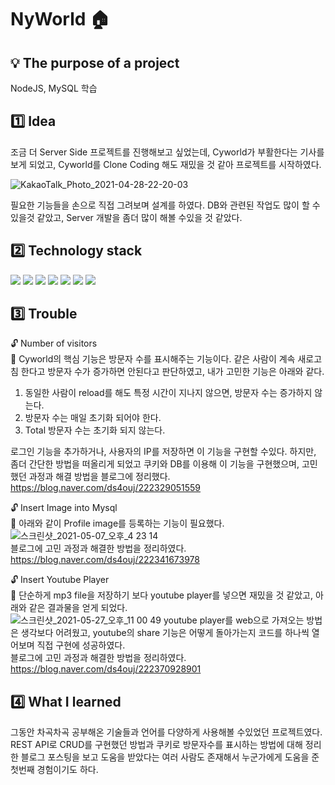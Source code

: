 # NyWorld :house:
## :bulb: The purpose of a project
  NodeJS, MySQL 학습
  
## :one: Idea
  조금 더 Server Side 프로젝트를 진행해보고 싶었는데, Cyworld가 부활한다는 기사를 보게 되었고, Cyworld를 Clone Coding 해도 재밌을 것 같아 프로젝트를 시작하였다.  
    
  ![KakaoTalk_Photo_2021-04-28-22-20-03](https://user-images.githubusercontent.com/76645095/161983935-da8588bd-8d7c-4a79-8dac-5af7ec1f070d.jpeg)  
    
  필요한 기능들을 손으로 직접 그려보며 설계를 하였다. DB와 관련된 작업도 많이 할 수있을것 같았고, Server 개발을 좀더 많이 해볼 수있을 것 같았다.

##  :two: Technology stack
  <img src="https://img.shields.io/badge/HTML5-E34F26?style=flat&logo=HTML5&logoColor=white"/> <img src="https://img.shields.io/badge/CSS-1572B6?style=flat&logo=CSS3&logoColor=white"/> <img src="https://img.shields.io/badge/JavaScript-F7DF1E?style=flat&logo=JavaScript&logoColor=white"/> <img src="https://img.shields.io/badge/express-000000?style=flat&logo=express&logoColor=white"/> <img src="https://img.shields.io/badge/Node.js-339933?style=flat&logo=Node.js&logoColor=white"/> <img src="https://img.shields.io/badge/Pug-A86454?style=flat&logo=Pug&logoColor=white"/> <img src="https://img.shields.io/badge/MySQL-4479A1?style=flat&logo=MySQL&logoColor=white"/> 
##  :three: Trouble
  :unlock: Number of visitors   
  :key: Cyworld의 핵심 기능은 방문자 수를 표시해주는 기능이다. 같은 사람이 계속 새로고침 한다고 방문자 수가 증가하면 안된다고 판단하였고, 내가 고민한 기능은 아래와 같다.  
  1) 동일한 사람이 reload를 해도 특정 시간이 지나지 않으면, 방문자 수는 증가하지 않는다.
  2) 방문자 수는 매일 초기화 되어야 한다.
  3) Total 방문자 수는 초기화 되지 않는다.  
  
  로그인 기능을 추가하거나, 사용자의 IP를 저장하면 이 기능을 구현할 수있다. 하지만, 좀더 간단한 방법을 떠올리게 되었고 쿠키와 DB를 이용해 이 기능을 구현했으며, 고민했던 과정과 해결 방법을 블로그에 정리했다.  
  https://blog.naver.com/ds4ouj/222329051559  
  
  :unlock: Insert Image into Mysql   
  :key: 아래와 같이 Profile image를 등록하는 기능이 필요했다.  
  ![스크린샷_2021-05-07_오후_4 23 14](https://user-images.githubusercontent.com/76645095/161985178-8d21cc93-5946-472d-bc1d-1bf801a59dfd.png)  
  블로그에 고민 과정과 해결한 방법을 정리하였다.  
  https://blog.naver.com/ds4ouj/222341673978

  :unlock: Insert Youtube Player  
  :key: 단순하게 mp3 file을 저장하기 보다 youtube player를 넣으면 재밌을 것 같았고, 아래와 같은 결과물을 얻게 되었다.  
  ![스크린샷_2021-05-27_오후_11 00 49](https://user-images.githubusercontent.com/76645095/161985656-78a6ac18-42c6-496a-b089-e9738350108d.png)
  youtube player를 web으로 가져오는 방법은 생각보다 어려웠고, youtube의 share 기능은 어떻게 돌아가는지 코드를 하나씩 열어보며 직접 구현에 성공하였다.  
  블로그에 고민 과정과 해결한 방법을 정리하였다.  
  https://blog.naver.com/ds4ouj/222370928901
##  :four: What I learned
  그동안 차곡차곡 공부해온 기술들과 언어를 다양하게 사용해볼 수있었던 프로젝트였다.  
  REST API로 CRUD를 구현했던 방법과 쿠키로 방문자수를 표시하는 방법에 대해 정리한 블로그 포스팅을 보고 도움을 받았다는 여러 사람도 존재해서 누군가에게 도움을 준 첫번째 경험이기도 하다.  
